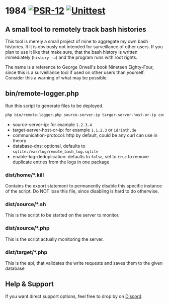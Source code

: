 # 1984 [![PSR-12](https://github.com/Idrinth/1984/actions/workflows/psr-12.yml/badge.svg)](https://github.com/Idrinth/1984/actions/workflows/psr-12.yml) [![Unittest](https://github.com/Idrinth/1984/actions/workflows/unittest.yml/badge.svg)](https://github.com/Idrinth/1984/actions/workflows/unittest.yml)
## A small tool to remotely track bash histories

This tool is merely a small project of mine to aggregate my own bash histories. It it is obviously not intended for surveillance of other users. If you plan to use it like that make sure, that the bash history is written immediately (`history -a`) and the program runs with root rights.

The name is a reference to George Orwell's book Nineteen Eighty-Four, since this is a surveillance tool if used on other users than yourself. Consider this a warning of what may be possible.

## bin/remote-logger.php

Run this script to generate files to be deployed.
```sh
php bin/remote-logger.php source-server-ip targer-server-host-or-ip communication-protocol sdatabase-dns enable-log-deduplication
```

- source-server-ip: for example `1.2.3.4`
- target-server-host-or-ip: for example `1.1.2.3` or `idrinth.de`
- communication-protocol: http by default, could be any curl can use in theory
- database-dns: optional, defaults to `sqlite:/var/log/remote_bash_log.sqlite`
- enable-log-deduplication: defaults to `false`, set to `true` to remove duplicate entries from the logs in one package

### dist/home/*.kill

Contains the export statement to permanently disable this specific instance of the script. Do NOT lose this file, since disabling is hard to do otherwise.

### dist/source/*.sh

This is the script to be started on the server to monitor.

### dist/source/*.php

This is the script actually monitoring the server.

### dist/target/*.php

This is the api, that validates the write requests and saves them to the given database

## Help & Support

If you want direct support options, feel free to drop by on [Discord](https://discord.gg/xHSF8CGPTh).
